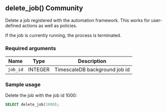 ## delete_job() <tag type="community">Community</tag>

Delete a job registered with the automation framework.
This works for user-defined actions as well as policies.

If the job is currently running, the process is terminated.

### Required arguments

|Name|Type|Description|
|---|---|---|
|`job_id`| INTEGER |  TimescaleDB background job id |

### Sample usage
Delete the job with the job id 1000:
```sql
SELECT delete_job(1000);
```
